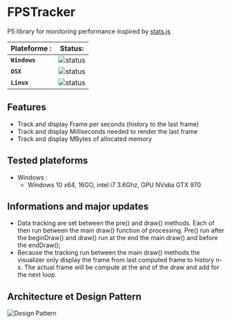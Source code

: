 # FPSTracker

P5 library for monitoring performance inspired by [stats.js](https://github.com/mrdoob/stats.js/)

| Plateforme : 	| Status:		|
|---------------|---------------|
| **`Windows`** | ![status](https://img.shields.io/badge/pre-release-green.svg?longCache=true&style=flat&colorA=grey&colorB=f48c42) |
| **`OSX`** 	| ![status](https://img.shields.io/badge/pre-release-green.svg?longCache=true&style=flat&colorA=grey&colorB=f48c42) |
| **`Linux`** 	| ![status](https://img.shields.io/badge/pre-release-green.svg?longCache=true&style=flat&colorA=grey&colorB=f48c42) |

## Features

* Track and display Frame per seconds (history to the last frame)
* Track and display Milliseconds needed to render the last frame
* Track and display MBytes of allocated memory

## Tested plateforms

* Windows :
  * Windows 10 x64, 16GO, intel i7 3.6Ghz, GPU NVidia GTX 970

## Informations and major updates

* Data tracking are set between the pre() and draw() methods. Each of then run between the main draw() function of processing. Pre() run after the beginDraw() and draw() run at the end the main draw() and before the endDraw();
* Because the tracking run between the main draw() methods the visualizer only display the frame from last computed frame to history n-x. The actual frame will be compute at the and of the draw and add for the next loop.

## Architecture et Design Pattern
![Design Pattern](https://gitlab.bonjour-lab.com/alexr4/FPSTracker/raw/master/DesignPattern.png)